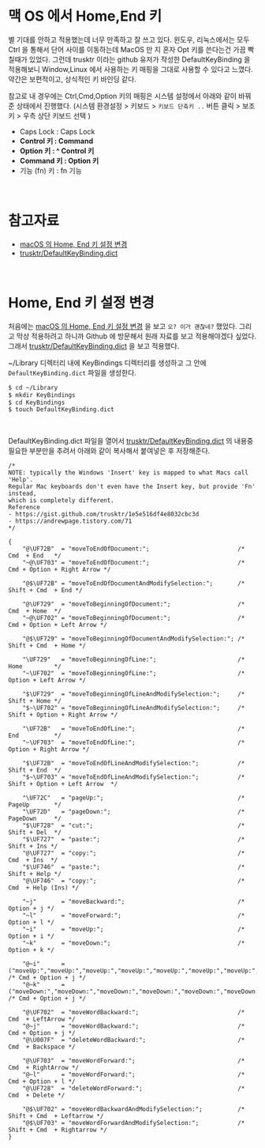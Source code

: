 # 맥 OS 에서 Home,End 키

별 기대를 안하고 적용했는데 너무 만족하고 잘 쓰고 있다. 윈도우, 리눅스에서는 모두 Ctrl 을 통해서 단어 사이를 이동하는데 MacOS 만 지 혼자 Opt 키를 쓴다는건 가끔 빡칠때가 있었다. 그런데 trusktr 이라는 github 유저가 작성한 DefaultKeyBinding 을 적용해보니 Window,Linux 에서 사용하는 키 매핑을 그대로 사용할 수 있다고 느꼈다. 약간은 보편적이고, 상식적인 키 바인딩 같다.<br/>

참고로 내 경우에는 Ctrl,Cmd,Option 키의 매핑은 시스템 설정에서 아래와 같이 바꿔준 상태에서 진행했다. (시스템 환경설정 \> 키보드 \> `키보드 단축키 ..` 버튼 클릭 \> 보조키 \> 우측 상단 키보드 선택 )

- Caps Lock : Caps Lock
- **Control 키 : Command**
- **Option 키 : ^ Control 키**
- **Command 키 : Option 키**
- 기능 (fn) 키 : fn 기능

<br/>



# 참고자료

- [macOS 의 Home, End 키 설정 변경](https://andrewpage.tistory.com/71)
- [trusktr/DefaultKeyBinding.dict](https://gist.github.com/trusktr/1e5e516df4e8032cbc3d)

<br/>



# Home, End 키 설정 변경

처음에는 [macOS 의 Home, End 키 설정 변경](https://andrewpage.tistory.com/71) 을 보고 `오? 이거 괜찮네?` 했었다. 그리고 막상 적용하려고 하니까 Github 에 방문해서 원래 자료를 보고 적용해야겠다 싶었다. 그래서 [trusktr/DefaultKeyBinding.dict](https://gist.github.com/trusktr/1e5e516df4e8032cbc3d) 을 보고 적용했다.<br/>



\~/Library 디렉터리 내에 KeyBindings 디렉터리를 생성하고 그 안에 `DefaultKeyBinding.dict` 파일을 생성한다.

```bash
$ cd ~/Library
$ mkdir KeyBindings
$ cd KeyBindings
$ touch DefaultKeyBinding.dict
```

<br/>

DefaultKeyBinding.dict 파일을 열어서 [trusktr/DefaultKeyBinding.dict](https://gist.github.com/trusktr/1e5e516df4e8032cbc3d) 의 내용중 필요한 부분만을 추려서 아래와 같이 복사해서 붙여넣은 후 저장해준다.

```plain
/*
NOTE: typically the Windows 'Insert' key is mapped to what Macs call 'Help'.
Regular Mac keyboards don't even have the Insert key, but provide 'Fn' instead,
which is completely different.
Reference
- https://gist.github.com/trusktr/1e5e516df4e8032cbc3d
- https://andrewpage.tistory.com/71
*/

{
    "@\UF72B"  = "moveToEndOfDocument:";                         /* Cmd  + End   */
    "~@\UF703" = "moveToEndOfDocument:";                         /* Cmd + Option + Right Arrow */

    "@$\UF72B" = "moveToEndOfDocumentAndModifySelection:";       /* Shift + Cmd  + End */

    "@\UF729"  = "moveToBeginningOfDocument:";                   /* Cmd  + Home  */
    "~@\UF702" = "moveToBeginningOfDocument:";                   /* Cmd + Option + Left Arrow */

    "@$\UF729" = "moveToBeginningOfDocumentAndModifySelection:"; /* Shift + Cmd  + Home */

    "\UF729"   = "moveToBeginningOfLine:";                       /* Home         */
    "~\UF702"  = "moveToBeginningOfLine:";                       /* Option + Left Arrow */

    "$\UF729"  = "moveToBeginningOfLineAndModifySelection:";     /* Shift + Home */
    "$~\UF702" = "moveToBeginningOfLineAndModifySelection:";     /* Shift + Option + Right Arrow */

    "\UF72B"   = "moveToEndOfLine:";                             /* End          */
    "~\UF703"  = "moveToEndOfLine:";                             /* Option + Right Arrow */

    "$\UF72B"  = "moveToEndOfLineAndModifySelection:";           /* Shift + End  */
    "$~\UF703" = "moveToEndOfLineAndModifySelection:";           /* Shift + Option + Left Arrow  */

    "\UF72C"   = "pageUp:";                                      /* PageUp       */
    "\UF72D"   = "pageDown:";                                    /* PageDown     */
    "$\UF728"  = "cut:";                                         /* Shift + Del  */
    "$\UF727"  = "paste:";                                       /* Shift + Ins */
    "@\UF727"  = "copy:";                                        /* Cmd  + Ins  */
    "$\UF746"  = "paste:";                                       /* Shift + Help */
    "@\UF746"  = "copy:";                                        /* Cmd  + Help (Ins) */

    "~j"       = "moveBackward:";                                /* Option + j */
    "~l"       = "moveForward:";                                 /* Option + l */
    "~i"       = "moveUp:";                                      /* Option + i */
    "~k"       = "moveDown:";                                    /* Option + k */

    "@~i"      = ("moveUp:","moveUp:","moveUp:","moveUp:","moveUp:","moveUp:","moveUp:","moveUp:",);                            /* Cmd + Option + j */
    "@~k"      = ("moveDown:","moveDown:","moveDown:","moveDown:","moveDown:","moveDown:","moveDown:","moveDown:",);                            /* Cmd + Option + j */

    "@\UF702"  = "moveWordBackward:";                            /* Cmd  + LeftArrow */
    "@~j"      = "moveWordBackward:";                            /* Cmd + Option + j */
    "@\U007F"  = "deleteWordBackward:";                          /* Cmd  + Backspace */

    "@\UF703"  = "moveWordForward:";                             /* Cmd  + RightArrow */
    "@~l"      = "moveWordForward:";                             /* Cmd + Option + l */
    "@\UF728"  = "deleteWordForward:";                           /* Cmd  + Delete */

    "@$\UF702" = "moveWordBackwardAndModifySelection:";          /* Shift + Cmd  + Leftarrow */
    "@$\UF703" = "moveWordForwardAndModifySelection:";           /* Shift + Cmd  + Rightarrow */
}
```







